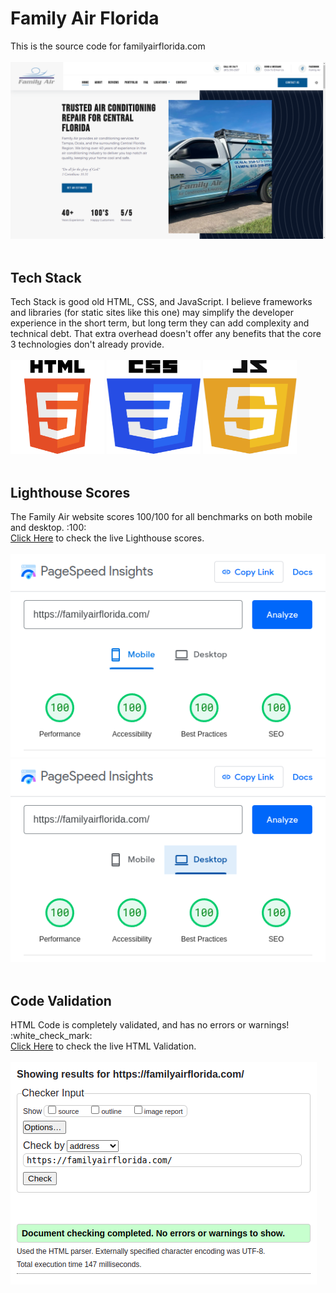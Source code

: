 <h1>Family Air Florida</h1>

<div>This is the source code for familyairflorida.com</div>

<br>

<img src="/assets/readme/familyair.png" alt="Family Air Homepage">

<br>
<br>

<h2>Tech Stack</h2>

<div>
	Tech Stack is good old HTML, CSS, and JavaScript. I believe frameworks and
	libraries (for static sites like this one) may simplify the developer experience
	in the short term, but long term they can add complexity and technical debt.
	That extra overhead doesn't offer any benefits that the core 3 technologies
	don't already provide.
</div>

<br>

<span>
	<img src="/assets/readme/html.svg" alt="HTML" width="150" height="150">
	<img src="/assets/readme/css.svg" alt="CSS" width="150" height="150">
	<img src="/assets/readme/js.svg" alt="JavaScript" width="150" height="150">
</span>

<br>
<br>

<h2>Lighthouse Scores</h2>

<div>
	The Family Air website scores 100/100 for all benchmarks on both mobile and
	desktop. :100:
</div>
<div><a href="https://pagespeed.web.dev/analysis?url=https%3A%2F%2Ffamilyairflorida.com%2F" target="_blank">Click
		Here</a> to check the live Lighthouse scores.</div>

<br>

<img src="/assets/readme/lighthouse-mobile.png" alt="Mobile Lighthouse Scores">

<img src="/assets/readme/lighthouse-desktop.png" alt="Desktop Lighthouse Scores">

<br>
<br>

<h2>Code Validation</h2>

<div>
	HTML Code is completely validated, and has no errors or warnings!
	:white_check_mark:
</div>
<div><a href="https://validator.w3.org/nu/?doc=https%3A%2F%2Ffamilyairflorida.com%2F" target="_blank">Click
		Here</a> to check the live HTML Validation.</div>

<br>

<img src="/assets/readme/html-validator.png" alt="HTML Validator">